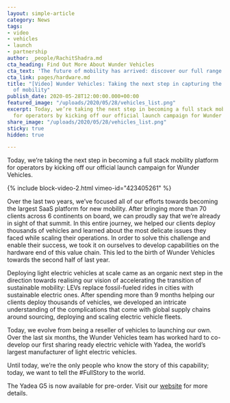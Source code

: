 ```yaml
---
layout: simple-article
category: News
tags:
- video
- vehicles
- launch
- partnership
author: _people/RachitShadra.md
cta_heading: Find Out More About Wunder Vehicles
cta_text: 'The future of mobility has arrived: discover our full range of Wunder Vehicles.'
cta_link: pages/hardware.md
title: "[Video] Wunder Vehicles: Taking the next step in capturing the value chain
  of mobility"
publish_date: 2020-05-28T12:00:00.000+00:00
featured_image: "/uploads/2020/05/28/vehicles_list.png"
excerpt: Today, we’re taking the next step in becoming a full stack mobility platform
  for operators by kicking off our official launch campaign for Wunder Vehicles.
share_image: "/uploads/2020/05/28/vehicles_list.png"
sticky: true
hidden: true

---
```

Today, we’re taking the next step in becoming a full stack mobility platform for operators by kicking off our official launch campaign for Wunder Vehicles.

{% include block-video-2.html vimeo-id="423405261" %}

Over the last two years, we’ve focused all of our efforts towards becoming the largest SaaS platform for new mobility. After bringing more than 70 clients across 6 continents on board, we can proudly say that we’re already in sight of that summit. In this entire journey, we helped our clients deploy thousands of vehicles and learned about the most delicate issues they faced while scaling their operations. In order to solve this challenge and enable their success, we took it on ourselves to develop capabilities on the hardware end of this value chain. This led to the birth of Wunder Vehicles towards the second half of last year.

Deploying light electric vehicles at scale came as an organic next step in the direction towards realising our vision of accelerating the transition of sustainable mobility: LEVs replace fossil-fueled rides in cities with sustainable electric ones. After spending more than 9 months helping our clients deploy thousands of vehicles, we developed an intricate understanding of the complications that come with global supply chains around sourcing, deploying and scaling electric vehicle fleets.

Today, we evolve from being a reseller of vehicles to launching our own. Over the last six months, the Wunder Vehicles team has worked hard to co-develop our first sharing ready electric vehicle with Yadea, the world’s largest manufacturer of light electric vehicles.

Until today, we’re the only people who know the story of this capability; today, we want to tell the #FullStory to the world.

The Yadea G5 is now available for pre-order. Visit our [website](https://www.wundermobility.com/vehicles/yadea-g5) for more details. 